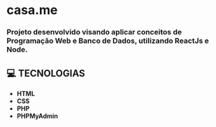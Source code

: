# casa.me

<h3 align="left">

Projeto desenvolvido visando aplicar conceitos de Programação Web e Banco de Dados, utilizando ReactJs e Node.

</h3>


## **:computer: TECNOLOGIAS**

  - **HTML**
  - **CSS**
  - **PHP**
  - **PHPMyAdmin**

